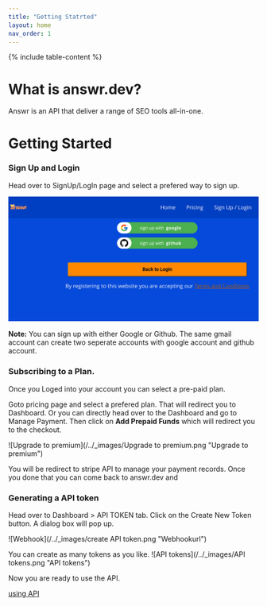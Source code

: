 ```yaml
---
title: "Getting Statrted"
layout: home
nav_order: 1
---
```

{% include table-content %}

# What is answr.dev?

Answr is an API that deliver a range of SEO tools all-in-one.

# Getting Started

### Sign Up and Login

Head over to SignUp/LogIn page and select a prefered way to sign up.

![SignUp/LogIn](/../_images/signup-login.png "SignUp/Login")

**Note:** You can sign up with either Google or Github. The same gmail account can create two seperate accounts with google account and github account.


### Subscribing to a Plan.
Once you Loged into your account you can select a pre-paid plan.

Goto pricing page and select a prefered plan. That will redirect you to Dashboard. Or you can directly head over to the Dashboard and go to Manage Payment. Then click on **Add Prepaid Funds** which will redirect you to the checkout.

![Upgrade to premium](/../_images/Upgrade to premium.png "Upgrade to premium")

You will be redirect to stripe API to manage your payment records. Once you done that you can come back to answr.dev and 

### Generating a API token
Head over to Dashboard > API TOKEN tab.
Click on the Create New Token button. A dialog box will pop up.

![Webhook](/../_images/create API token.png "Webhookurl")

You can create as many tokens as you like. 
![API tokens](/../_images/API tokens.png "API tokens")

Now you are ready to use the API.

[using API](/api/)
